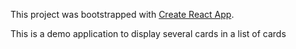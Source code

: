 This project was bootstrapped with [Create React App](https://github.com/facebookincubator/create-react-app).

This is a demo application to display several cards in a list of cards
